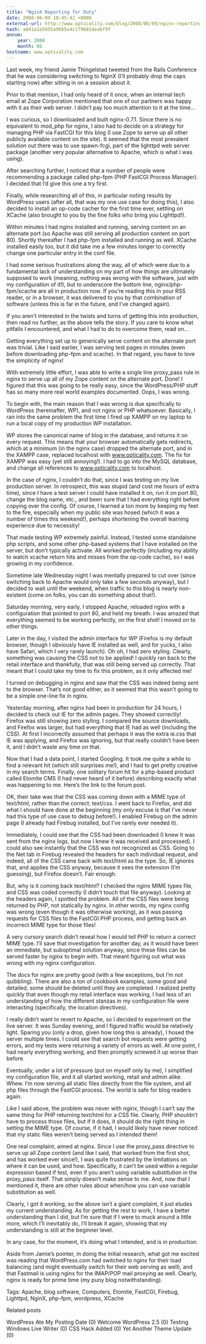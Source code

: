 ```yaml
---
title: "NginX Reporting for Duty"
date: 2008-06-09 18:45:42 +0000
external-url: http://www.opticality.com/blog/2008/06/09/nginx-reporting-for-duty/
hash: a841a1e5855a96b5e4c179681deabf9f
annum:
    year: 2008
    month: 06
hostname: www.opticality.com
---
```


Last week, my friend Jamie Thingelstad tweeted from the Rails Conference that he was considering switching to NginX (I’ll probably drop the caps starting now) after sitting in on a session about it.

Prior to that mention, I had only heard of it once, when an internal tech email at Zope Corporation mentioned that one of our partners was happy with it as their web server. I didn’t pay too much attention to it at the time…

I was curious, so I downloaded and built nginx-0.7.1. Since there is no equivalent to mod_php for nginx, I also had to decide on a strategy for managing PHP via FastCGI for this blog (I use Zope to serve up all other publicly available content on the site). It seemed that the most prevalent solution out there was to use spawn-fcgi, part of the lighttpd web server package (another very popular alternative to Apache, which is what I was using).

After searching further, I noticed that a number of people were recommending a package called php-fpm (PHP FastCGI Process Manager). I decided that I’d give this one a try first.

Finally, while researching all of this, in particular noting results by WordPress users (after all, that was my one use case for doing this), I also decided to install an op-code cacher for the first time ever, settling on XCache (also brought to you by the fine folks who bring you Lighttpd!).

Within minutes I had nginx installed and running, serving content on an alternate port (so Apache was still serving all production content on port 80). Shortly thereafter I had php-fpm installed and running as well. XCache installed easily too, but it did take me a few minutes longer to correctly change one particular entry in the conf file.

I had some serious frustrations along the way, all of which were due to a fundamental lack of understanding on my part of how things are ultimately supposed to work (meaning, nothing was wrong with the software, just with my configuration of it!), but to underscore the bottom line, nginx/php-fpm/xcache are all in production now. If you’re reading this in your RSS reader, or in a browser, it was delivered to you by that combination of software (unless this is far in the future, and I’ve changed again).  

If you aren’t interested in the twists and turns of getting this into production, then read no further, as the above tells the story. If you care to know what pitfalls I encountered, and what I had to do to overcome them, read on…

Getting everything set up to generically serve content on the alternate port was trivial. Like I said earlier, I was serving test pages in minutes (even before downloading php-fpm and xcache). In that regard, you have to love the simplicity of nginx!

With extremely little effort, I was able to write a single line proxy_pass rule in nginx to serve up all of my Zope content on the alternate port. Done! I figured that this was going to be really easy, since the WordPress/PHP stuff has so many more real world examples documented. Oops, I was wrong.

To begin with, the main reason that I was wrong is due specifically to WordPress (hereinafter, WP), and not nginx or PHP whatsoever. Basically, I ran into the same problem the first time I fired up XAMPP on my laptop to run a local copy of my production WP installation.

WP stores the canonical name of blog in the database, and returns it on every request. This means that your browser automatically gets redirects, which at a minimum (in the nginx case) dropped the alternate port, and in the XAMPP case, replaced localhost with www.opticality.com. The fix for XAMPP was easy (yet still annoying!). I had to go into the MySQL database, and change all references to www.opticality.com to localhost.

In the case of nginx, I couldn’t do that, since I was testing on my live production server. In retrospect, this was stupid (and cost me hours of extra time), since I have a test server I could have installed it on, run it on port 80, change the blog name, etc., and been sure that I had everything right before copying over the config. Of course, I learned a ton more by keeping my feet to the fire, especially when my public site was hosed (which it was a number of times this weekend!), perhaps shortening the overall learning experience due to necessity!  

That made testing WP extremely painful. Instead, I tested some standalone php scripts, and some other php-based systems that I have installed on the server, but don’t typically activate. All worked perfectly (including my ability to watch xcache return hits and misses from the op-code cache), so I was growing in my confidence.

Sometime late Wednesday night I was mentally prepared to cut over (since switching back to Apache would only take a few seconds anyway), but I decided to wait until the weekend, when traffic to this blog is nearly non-existent (come on folks, you can do something about that!).  

Saturday morning, very early, I stopped Apache, reloaded nginx with a configuration that pointed to port 80, and held my breath. I was amazed that everything seemed to be working perfectly, on the first shot! I moved on to other things.

Later in the day, I visited the admin interface for WP (Firefox is my default browser, though I obviously have IE installed as well, and for yucks, I also have Safari, which I very rarely launch). Oh oh, I had zero styling. Clearly, something was causing the CSS not to be applied! I quickly ran back to the retail interface and thankfully, that was still being served up correctly. That meant that I could take my time to fix this problem, as it only affected me!

I turned on debugging in nginx and saw that the CSS was indeed being sent to the browser. That’s not good either, as it seemed that this wasn’t going to be a simple one-line fix in nginx.

Yesterday morning, after nginx had been in production for 24 hours, I decided to check out IE for the admin pages. They showed correctly! Firefox was still showing zero styling. I compared the source downloads, and Firefox was larger, but had everything that IE had as well (including the CSS). At first I incorrectly assumed that perhaps it was the extra ie.css that IE was applying, and Firefox was ignoring, but that really couldn’t have been it, and I didn’t waste any time on that.

Now that I had a data point, I started Googling. It took me quite a while to find a relevant hit (which still surprises me!), and I had to get pretty creative in my search terms. Finally, one solitary forum hit for a php-based product called Etomite CMS (I had never heard of it before) describing exactly what was happening to me. Here’s the link to the forum post.

OK, their take was that the CSS was coming down with a MIME type of text/html, rather than the correct: text/css. I went back to Firefox, and did what I should have done at the beginning (my only excuse is that I’ve never had this type of use case to debug before!). I enabled Firebug on the admin page (I already had Firebug installed, but I’ve rarely ever needed it).

Immediately, I could see that the CSS had been downloaded (I knew it was sent from the nginx logs, but now I knew it was received and processed). I could also see instantly that the CSS was not recognized as CSS. Going to the Net tab in Firebug revealed the headers for each individual request, and indeed, all of the CSS came back with text/html as the type. So, IE ignores that, and applies the CSS anyway, because it sees the extension (I’m guessing), but Firefox doesn’t. Fair enough.

But, why is it coming back text/html? I checked the nginx MIME types file, and CSS was coded correctly (I didn’t touch that file anyway). Looking at the headers again, I spotted the problem. All of the CSS files were being returned by PHP, not statically by nginx. In other words, my nginx config was wrong (even though it was otherwise working), as it was passing requests for CSS files to the FastCGI PHP process, and getting back an incorrect MIME type for those files!

A very cursory search didn’t reveal how I would tell PHP to return a correct MIME type. I’ll save that investigation for another day, as it would have been an immediate, but suboptimal solution anyway, since these files can be served faster by nginx to begin with. That meant figuring out what was wrong with my nginx configuration.

The docs for nginx are pretty good (with a few exceptions, but I’m not quibbling). There are also a ton of cookbook examples, some good and detailed, some should be deleted until they are completed. I realized pretty quickly that even though my retail interface was working, I had less of an understanding of how the different stanzas in my configuration file were interacting (specifically, the location directives).

I really didn’t want to revert to Apache, so I decided to experiment on the live server. It was Sunday evening, and I figured traffic would be relatively light. Sparing you (only a drop, given how long this is already), I hosed the server multiple times. I could see that search bot requests were getting errors, and my tests were returning a variety of errors as well. At one point, I had nearly everything working, and then promptly screwed it up worse than before.  

Eventually, under a lot of pressure (put on myself only by me), I simplified my configuration file, and it all started working, retail and admin alike. Whew. I’m now serving all static files directly from the file system, and all php files through the FastCGI process. The world is safe for blog readers again.  

Like I said above, the problem was never with nginx, though I can’t say the same thing for PHP returning text/html for a CSS file. Clearly, PHP shouldn’t have to process those files, but if it does, it should do the right thing in setting the MIME type. Of course, if it had, I would likely have never noticed that my static files weren’t being served as I intended them!

One real complaint, aimed at nginx. Since I use the proxy_pass directive to serve up all Zope content (and like I said, that worked from the first shot, and has worked ever since!), I was quite frustrated by the limitations on where it can be used, and how. Specifically, it can’t be used within a regular expression based if test, even if you aren’t using variable substitution in the proxy_pass itself. That simply doesn’t make sense to me. And, now that I mentioned it, there are other rules about when/how you can use variable substitution as well.

Clearly, I got it working, so the above isn’t a giant complaint, it just eludes my current understanding. As for getting the rest to work, I have a better understanding than I did, but I’m sure that if I were to muck around a little more, which I’ll inevitably do, I’ll break it again, showing that my understanding is still at the beginner level.

In any case, for the moment, it’s doing what I intended, and is in production.  

Aside from Jamie’s pointer, in doing the initial research, what got me excited was reading that WordPress.com had switched to nginx for their load balancing (and might eventually switch for their web serving as well), and that Fastmail is using nginx for the IMAP/POP mail proxying as well. Clearly, nginx is ready for prime time (my puny blog notwithstanding). 


Tags: Apache, blog software, Computers, Etomite, FastCGI, Firebug, Lighttpd, NginX, php-fpm, wordpress, XCache

Related posts

WordPress Ate My Posting Date (0)
Welcome WordPress 2.5 (0)
Testing Windows Live Writer (0)
CSS Hack Added (0)
Yet Another Theme Update (0)

